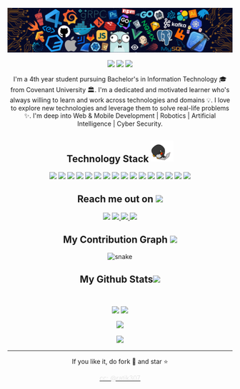 
<!--  https://johnmiicheal.github.io/portfolio/  -->
<p align="center">
 
</p align="center">
<img src="https://github.com/johnmiicheal/johnmiicheal/blob/main/images/header_.png" />

<p align="center">
 
 <img src="https://badges.pufler.dev/visits/johnmiicheal/johnmiicheal"/> 
 <!-- <img src="https://badges.pufler.dev/years/johnmiicheal"/> -->
 <img src="https://badges.pufler.dev/repos/johnmiicheal"/>
 <img src="https://badges.pufler.dev/commits/monthly/johnmiicheal" />

</p>

<p align="center">
  I'm a 4th year student pursuing Bachelor's in Information Technology 🎓 from Covenant University 🏛. I'm a dedicated and motivated learner who's always willing to learn and work across technologies and domains 💡. I love to explore new technologies and leverage them to solve real-life problems ✨. I'm deep into Web & Mobile Development | Robotics | Artificial Intelligence | Cyber Security.
</p>  

<h2 align="center">Technology Stack <img src="https://github.com/johnmiicheal/johnmiicheal/blob/main/images/laptop.gif" width="50"></h2>

<p align="center">
 <img src="https://img.shields.io/badge/C-00599C?style=flat-square&logo=c&logoColor=white"/>
<img src="https://img.shields.io/badge/-java-E34A86?style=flat-square&logo=java"/>
<img src="https://img.shields.io/badge/-C++-00599C?style=flat-square&logo=c"/>
<img src="https://img.shields.io/badge/-HTML5-E34F26?style=flat-square&logo=html5&logoColor=white"/>
<img src="https://img.shields.io/badge/-CSS3-1572B6?style=flat-square&logo=css3"/>
<img src="https://img.shields.io/badge/-Bootstrap-563D7C?style=flat-square&logo=bootstrap"/>
<img src="https://img.shields.io/badge/-Heroku-430098?style=flat-square&logo=heroku"/>
<img src= "https://img.shields.io/badge/-Flask-black?style=flat-square&logo=flask"/>
<img src="https://img.shields.io/badge/-JavaScript-black?style=flat-square&logo=javascript"/>
<img src ="https://img.shields.io/badge/-Typescript-black?style=flat-square&logo=typescript" />
<img src="https://img.shields.io/badge/-Nodejs-black?style=flat-square&logo=Node.js"/>
<img src="https://img.shields.io/badge/-React-black?style=flat-square&logo=react"/>
<img src="https://img.shields.io/badge/-MongoDB-black?style=flat-square&logo=mongodb"/>
<img src="https://img.shields.io/badge/-MySQL-black?style=flat-square&logo=mysql"/>
<img src="https://img.shields.io/badge/-Git-black?style=flat-square&logo=git"/>
<img src="https://img.shields.io/badge/-GitHub-black?style=flat-square&logo=github"/>
</p>

<h2 align="center">Reach me out on <img src="https://media0.giphy.com/media/jqNPzdTTxQfOgOqpO4/source.gif" width="50"></h2>

<p align="center">
<img src="https://img.shields.io/badge/-ritik-purple?style=flat-square&logo=instagram&logoColor=white&link=https://www.instagram.com/iampinkhoodie/"/>
<a href="mailto: michealelijah301@gmail.com">
 <img src="https://img.shields.io/badge/-michealelijah301-c14438?style=flat-square&logo=Gmail&logoColor=white&link=mailto:michealelijah301@gmail.com"/>
</a>
<a href="https://www.linkedin.com/in/johnmiicheal/">
 <img src="https://img.shields.io/badge/-johnmiicheal-blue?style=flat-square&logo=Linkedin&logoColor=white&link=https://www.linkedin.com/in/johnmiicheal-698a18142/"/>
</a>
 <a href="https://twitter.com/iampinkhoodie">
 <img src="https://img.shields.io/badge/-iampinkhoodie-blue?style=flat-square&logo=twitter&logoColor=white&link=https://twitter.com/iampinkhoodie"/>
</a>
</p>


<h2 align="center">
  My Contribution Graph <img src="https://media.giphy.com/media/xUA7aZeLE2e0P7Znz2/giphy.gif" width="50">
</h2>
<p align="center">
  <img src="https://github.com/ritik307/ritik307/raw/output/github-contribution-grid-snake.svg" alt="snake"></center>
</p>

<h2 align="center">
  My Github Stats<img src="https://media.giphy.com/media/VgCDAzcKvsR6OM0uWg/giphy.gif" width="50">
</h2>
 
<br>

<p align = "center">
  <img  src = "https://github-readme-stats.vercel.app/api?username=johnmiicheal&show_icons=true&theme=radical&line_height=27">
  <img src = "https://github-readme-stats.vercel.app/api/top-langs/?username=johnmiicheal&hide=html,css,java,shaderlab,kotlin,hlsl&theme=radical">
</p>

<p align = "center">
 <img  src="https://github-readme-streak-stats.herokuapp.com/?user=johnmiicheal&show_icons=true&locale=en&layout=compact&theme=radical&line_height=0" />
</p> 

<p align = "center">
 <img src="https://activity-graph.herokuapp.com/graph?username=johnmiicheal&theme=redical">
</p> 
<hr>
<p align="center">If you like it, do fork 🍴 and star ⭐</p>
<a href="https://github.com/ritik307" target=_blank ><p align="center" style="color: #E5E5E5">cc: @ratik307 </p> </a>
